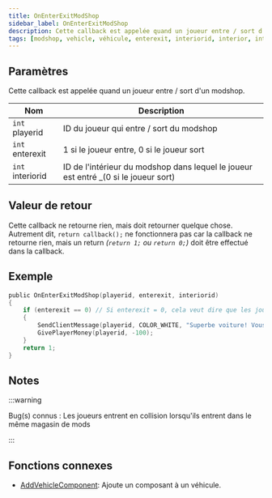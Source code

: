 ```yaml
---
title: OnEnterExitModShop
sidebar_label: OnEnterExitModShop
description: Cette callback est appelée quand un joueur entre / sort d'un modshop.
tags: [modshop, vehicle, véhicule, enterexit, interiorid, interior, intérieur]
---
```


## Paramètres

Cette callback est appelée quand un joueur entre / sort d'un modshop.

| Nom              | Description                                                                         |
| ---------------- | ----------------------------------------------------------------------------------- |    
| `int` playerid   | ID du joueur qui entre / sort du modshop                                            |
| `int` enterexit  | 1 si le joueur entre, 0 si le joueur sort                                           |
| `int` interiorid | ID de l'intérieur du modshop dans lequel le joueur est entré _(0 si le joueur sort) |

## Valeur de retour

Cette callback ne retourne rien, mais doit retourner quelque chose. Autrement dit, `return callback();` ne fonctionnera pas car la callback ne retourne rien, mais un return _(`return 1;` ou `return 0;`)_ doit être effectué dans la callback.

## Exemple

```c
public OnEnterExitModShop(playerid, enterexit, interiorid)
{
    if (enterexit == 0) // Si enterexit = 0, cela veut dire que les joueurs sortent
    {
        SendClientMessage(playerid, COLOR_WHITE, "Superbe voiture! Vous payez une redevance de 100$.");
        GivePlayerMoney(playerid, -100);
    }
    return 1;
}
```

## Notes

:::warning

Bug(s) connus : Les joueurs entrent en collision lorsqu'ils entrent dans le même magasin de mods

:::

## Fonctions connexes

- [AddVehicleComponent](../functions/AddVehicleComponent.md): Ajoute un composant à un véhicule.
